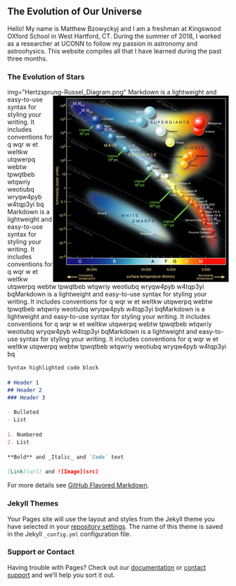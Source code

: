 ## The Evolution of Our Universe
Hello! My name is Matthew Bzowyckyj and I am a freshman at Kingswood OXford School in West Hartford, CT. During the summer of 2018, I worked as a researcher at UCONN to follow my passion in astronomy and astroohysics. This website compiles all that I have learned during the past three months. 


### The Evolution of Stars
img="Hertzsprung-Russel_Diagram.png"
<img style="float:right;" src="Hertzsprung-Russel_Diagram.png">  Markdown is a lightweight and easy-to-use syntax for styling your writing. It includes conventions for q wqr w et weltkw utqwerpq webtw tpwqtbeb wtqwriy weotiubq wryqw4pyb w4tqp3yi bq Markdown is a lightweight and easy-to-use syntax for styling your writing. It includes conventions for q wqr w et weltkw utqwerpq webtw tpwqtbeb wtqwriy weotiubq wryqw4pyb w4tqp3yi bqMarkdown is a lightweight and easy-to-use syntax for styling your writing. It includes conventions for q wqr w et weltkw utqwerpq webtw tpwqtbeb wtqwriy weotiubq wryqw4pyb w4tqp3yi bqMarkdown is a lightweight and easy-to-use syntax for styling your writing. It includes conventions for q wqr w et weltkw utqwerpq webtw tpwqtbeb wtqwriy weotiubq wryqw4pyb w4tqp3yi bqMarkdown is a lightweight and easy-to-use syntax for styling your writing. It includes conventions for q wqr w et weltkw utqwerpq webtw tpwqtbeb wtqwriy weotiubq wryqw4pyb w4tqp3yi bq

```markdown
Syntax highlighted code block

# Header 1
## Header 2
### Header 3

- Bulleted
- List

1. Numbered
2. List

**Bold** and _Italic_ and `Code` text

[Link](url) and ![Image](src)
```

For more details see [GitHub Flavored Markdown](https://guides.github.com/features/mastering-markdown/).

### Jekyll Themes

Your Pages site will use the layout and styles from the Jekyll theme you have selected in your [repository settings](https://github.com/MattBzowyckyj/Evolution-of-The-Universe/settings). The name of this theme is saved in the Jekyll `_config.yml` configuration file.

### Support or Contact

Having trouble with Pages? Check out our [documentation](https://help.github.com/categories/github-pages-basics/) or [contact support](https://github.com/contact) and we’ll help you sort it out.
